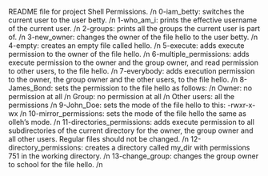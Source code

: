 README file for project Shell Permissions. /n
0-iam_betty: switches the current user to the user betty. /n
1-who_am_i: prints the effective username of the current user. /n
2-groups: prints all the groups the current user is part of. /n
3-new_owner: changes the owner of the file hello to the user betty. /n
4-empty: creates an empty file called hello. /n
5-execute: adds execute permission to the owner of the file hello. /n
6-multiple_permissions: adds execute permission to the owner and the group owner, and read permission to other users, to the file hello. /n
7-everybody: adds execution permission to the owner, the group owner and the other users, to the file hello. /n
8-James_Bond: sets the permission to the file hello as follows: /n
Owner: no permission at all /n
Group: no permission at all /n
Other users: all the permissions /n
9-John_Doe: sets the mode of the file hello to this: -rwxr-x-wx /n
10-mirror_permissions: sets the mode of the file hello the same as olleh’s mode. /n
11-directories_permissions: adds execute permission to all subdirectories of the current directory for the owner, the group owner and all other users. Regular files should not be changed. /n
12-directory_permissions: creates a directory called my_dir with permissions 751 in the working directory. /n
13-change_group: changes the group owner to school for the file hello. /n
